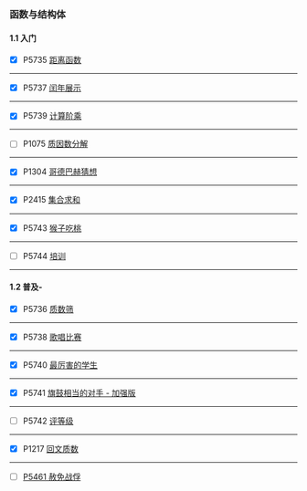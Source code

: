 ### 函数与结构体

#### 1.1 入门



- [x] P5735 [距离函数](https://www.luogu.com.cn/problem/P5735)





------



- [x] P5737 [闰年展示](https://www.luogu.com.cn/problem/P5737)




------



- [x] P5739 [计算阶乘](https://www.luogu.com.cn/problem/P5739)




------



- [ ] P1075 [质因数分解](https://www.luogu.com.cn/problem/P1075)




------



- [x] P1304 [哥德巴赫猜想](https://www.luogu.com.cn/problem/P1304)





------



- [x] P2415 [集合求和](https://www.luogu.com.cn/problem/P2415)





------



- [x] P5743 [猴子吃桃](https://www.luogu.com.cn/problem/P5743)





------



- [ ] P5744 [培训](https://www.luogu.com.cn/problem/P5744)






------



#### 1.2 普及-



- [x] P5736 [质数筛](https://www.luogu.com.cn/problem/P5736)







------

- [x] 
  P5738 [歌唱比赛](https://www.luogu.com.cn/problem/P5738)





------



- [x] P5740 [最厉害的学生](https://www.luogu.com.cn/problem/P5740)






------



- [x] P5741 [旗鼓相当的对手 - 加强版](https://www.luogu.com.cn/problem/P5741)






------



- [ ] P5742 [评等级](https://www.luogu.com.cn/problem/P5742)






------

- [x] 
  P1217 [回文质数](https://www.luogu.com.cn/problem/P1217)






------



- [ ] [P5461 赦免战俘](https://www.luogu.com.cn/problem/P5461)


